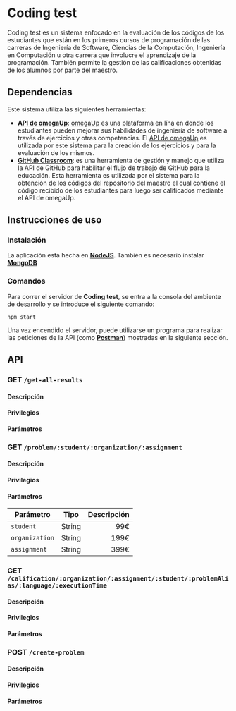 # Coding test

Coding test es un sistema enfocado en la evaluación de los códigos de los estudiantes que están en los primeros cursos de programación de las carreras de Ingeniería de Software, Ciencias de la Computación, Ingeniería en Computación u otra carrera que involucre el aprendizaje de la programación. También permite la gestión de las calificaciones obtenidas de los alumnos por parte del maestro.

## Dependencias

Este sistema utiliza las siguientes herramientas:

- **[API de omegaUp](https://github.com/omegaup/omegaup/wiki/REST-API)**: [omegaUp](https://omegaup.com) es una plataforma en lína en donde los estudiantes pueden mejorar sus habilidades de ingeniería de software a través de ejercicios y  otras competencias. El [API de omegaUp](https://github.com/omegaup/omegaup/wiki/REST-API) es utilizada por este sistema para la creación de los ejercicios y para la evaluación de los mismos.
- **[GitHub Classroom](https://classroom.github.com)**: es una herramienta de gestión y manejo que utiliza la API de GitHub para habilitar el flujo de trabajo de GitHub para la educación. Esta herramienta es utilizada por el sistema para la obtención de los códigos del repositorio del maestro el cual contiene el código recibido de los estudiantes para luego ser calificados mediante el API de omegaUp.

## Instrucciones de uso

### Instalación

La aplicación está hecha en **[NodeJS](https://nodejs.org/es/)**. También es necesario instalar **[MongoDB](https://docs.mongodb.com/manual/)** 

### Comandos

Para correr el servidor de **Coding test**, se entra a la consola del ambiente de desarrollo y se introduce el siguiente comando: 

```
npm start
```

Una vez encendido el servidor, puede utilizarse un programa para realizar las peticiones de la API (como **[Postman](https://www.postman.com)**) mostradas en la siguiente sección.

## API

### GET ```/get-all-results```

#### Descripción

#### Privilegios

#### Parámetros

### GET ```/problem/:student/:organization/:assignment```

#### Descripción

#### Privilegios

#### Parámetros

| Parámetro | Tipo   | Descripción |
| ------ |---------| ------:|
| ```student``` | String | 99€    |
| ```organization```  | String | 199€   |
| ```assignment``` | String | 399€   |

### GET ```/calification/:organization/:assignment/:student/:problemAlias/:language/:executionTime```

#### Descripción

#### Privilegios

#### Parámetros

### POST ```/create-problem```

#### Descripción

#### Privilegios

#### Parámetros
